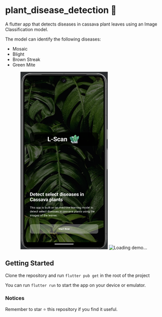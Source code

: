 # plant_disease_detection 🦠

A flutter app that detects diseases in cassava plant leaves using an Image Classification model.

The model can identify the following diseases:
* Mosaic
* Blight
* Brown Streak
* Green Mite

<p align="center">
    <img width="280" height="567" src="https://github.com/cs-onah/cassava_disease_detection/blob/main/docs/image.png" alt="Loading photo">
    <img width="280" height="567" src="https://github.com/cs-onah/cassava_disease_detection/blob/main/docs/anim.gif" alt="Loading demo...">
</p>

## Getting Started

Clone the repository and run `flutter pub get` in the root of the project

You can run `flutter run` to start the app on your device or emulator.

### Notices

Remember to star ⭐️ this repository if you find it useful.